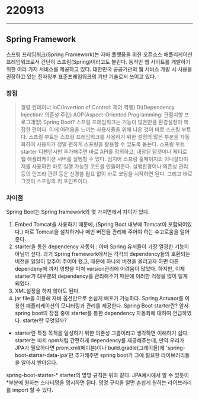 220913
=========

> 

----

## Spring Framework
스프링 프레임워크(Spring Framework)는 자바 플랫폼을 위한 오픈소스 애플리케이션 프레임워크로서 간단히 스프링(Spring)이라고도 불린다. 동적인 웹 사이트를 개발하기 위한 여러 가지 서비스를 제공하고 있다. 대한민국 공공기관의 웹 서비스 개발 시 사용을 권장하고 있는 전자정부 표준프레임워크의 기반 기술로서 쓰이고 있다.

### 장점

> 경량 컨테이너
IoC(Invertion of Control: 제어 역행)
Di(Dependency Injection: 의존성 주입)
AOP(Aspect-Oriented Programming: 관점지향 프로그래밍)
Spring Boot?
스프링 프레임워크는 기능이 많은만큼 환경설정이 복잡한 편이다. 이에 어려움을 느끼는 사용자들을 위해 나온 것이 바로 스프링 부트다. 스프링 부트는 스프링 프레임워크를 사용하기 위한 설정의 많은 부분을 자동화하여 사용자가 정말 편하게 스프링을 활용할 수 있도록 돕는다. 스프링 부트 starter 디펜던시만 추가해주면 바로 API를 정의하고, 내장된 탐캣이나 제티로 웹 애플리케이션 서버를 실행할 수 있다. 심지어 스프링 홈페이지의 이니셜라이저를 사용하면 바로 실행 가능한 코드를 만들어준다. 실행환경이나 의존성 관리 등의 인프라 관련 등은 신경쓸 필요 없이 바로 코딩을 시작하면 된다. 그리고 바로 그것이 스프링의 키 포인트이다.

### 차이점

Spring Boot는 Spring framework와 몇 가지면에서 차이가 있다.

1) Embed Tomcat을 사용하기 때문에, (Spring Boot 내부에 Tomcat이 포함되어있다.) 따로 Tomcat을 설치하거나 매번 버전을 관리해 주어야 하는 수고로움을 덜어준다.
2) starter을 통한 dependency 자동화 :
아마 Spring 유저들이 가장 열광한 기능이 아닐까 싶다. 과거 Spring framework에서는 각각의 dependency들의 호환되는 버전을 일일이 맞추어 주어야 했고, 때문에 하나의 버전을 올리고자 하면 다른 dependeny에 까지 영향을 미쳐 version관리에 어려움이 많았다. 하지만, 이제 starter가 대부분의 dependency를 관리해주기 때문에 이러한 걱정을 많이 덜게 되었다.
3) XML설정을 하지 않아도 된다.
4) jar file을 이용해 자바 옵션만으로 손쉽게 배포가 가능하다.
Spring Actuaor를 이용한 애플리케이션의 모니터링과 관리를 제공한다.
Spring Boot starter란?
앞서 spring boot의 장점 중에 starter를 통한 dependency 자동화에 대하여 언급하였다. starter란 무엇일까?

* starter란 특정 목적을 달성하기 위한 의존성 그룹이라고 생각하면 이해하기 쉽다. starter는 마치 npm처럼 간편하게 dependency를 제공해주는데, 만약 우리가 JPA가 필요하다면 prom.xml(메이븐)이나 build.gradle(그레이들)에 'spring-boot-starter-data-jpa'만 추가해주면 spring boot가 그에 필요한 라이브러리들을 알아서 받아온다.

spring-boot-starter-*
starter의 명명 규칙은 위와 같다. JPA예시에서 알 수 있듯이 *부분에 원하는 스타터명을 명시하면 된다. 명명 규칙을 알면 손쉽게 원하는 라이브러리를 import 할 수 있다.
